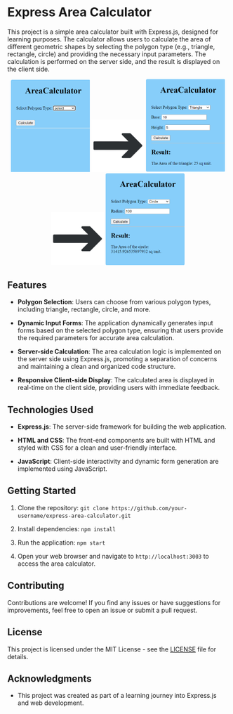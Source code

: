 # Express Area Calculator

This project is a simple area calculator built with Express.js, designed for learning purposes. The calculator allows users to calculate the area of different geometric shapes by selecting the polygon type (e.g., triangle, rectangle, circle) and providing the necessary input parameters. The calculation is performed on the server side, and the result is displayed on the client side.
<p align="center">
  <img src="images/preview1.png" alt="Calculator Preview" width="180"/> <img src="images/arrow.png" alt="Calculator Preview" width="120"/>
  <img src="images/preview2.png" alt="Calculator Preview" width="180"/> <img src="images/arrow.png" alt="Calculator Preview" width="120"/>
  <img src="images/preview3.png" alt="Calculator Preview" width="180"/>
</p>

## Features

- **Polygon Selection**: Users can choose from various polygon types, including triangle, rectangle, circle, and more.

- **Dynamic Input Forms**: The application dynamically generates input forms based on the selected polygon type, ensuring that users provide the required parameters for accurate area calculation.

- **Server-side Calculation**: The area calculation logic is implemented on the server side using Express.js, promoting a separation of concerns and maintaining a clean and organized code structure.

- **Responsive Client-side Display**: The calculated area is displayed in real-time on the client side, providing users with immediate feedback.

## Technologies Used

- **Express.js**: The server-side framework for building the web application.

- **HTML and CSS**: The front-end components are built with HTML and styled with CSS for a clean and user-friendly interface.

- **JavaScript**: Client-side interactivity and dynamic form generation are implemented using JavaScript.

## Getting Started

1. Clone the repository: `git clone https://github.com/your-username/express-area-calculator.git`

2. Install dependencies: `npm install`

3. Run the application: `npm start`

4. Open your web browser and navigate to `http://localhost:3003` to access the area calculator.

## Contributing

Contributions are welcome! If you find any issues or have suggestions for improvements, feel free to open an issue or submit a pull request.

## License

This project is licensed under the MIT License - see the [LICENSE](LICENSE) file for details.

## Acknowledgments

- This project was created as part of a learning journey into Express.js and web development.
